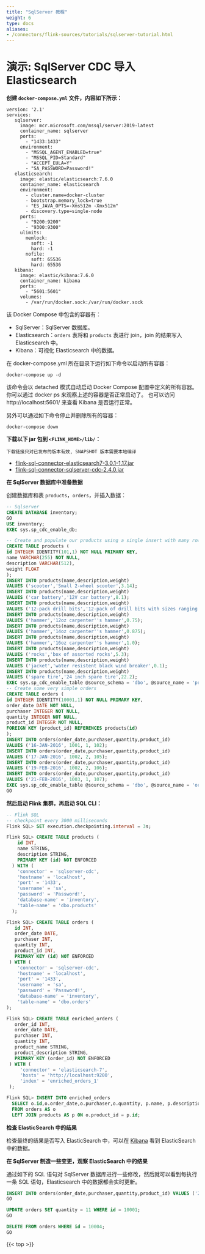 ```yaml
---
title: "SqlServer 教程"
weight: 6
type: docs
aliases:
- /connectors/flink-sources/tutorials/sqlserver-tutorial.html
---
```

<!--
Licensed to the Apache Software Foundation (ASF) under one
or more contributor license agreements.  See the NOTICE file
distributed with this work for additional information
regarding copyright ownership.  The ASF licenses this file
to you under the Apache License, Version 2.0 (the
"License"); you may not use this file except in compliance
with the License.  You may obtain a copy of the License at

  http://www.apache.org/licenses/LICENSE-2.0

Unless required by applicable law or agreed to in writing,
software distributed under the License is distributed on an
"AS IS" BASIS, WITHOUT WARRANTIES OR CONDITIONS OF ANY
KIND, either express or implied.  See the License for the
specific language governing permissions and limitations
under the License.
-->

# 演示: SqlServer CDC 导入 Elasticsearch

**创建 `docker-compose.yml` 文件，内容如下所示：**

```
version: '2.1'
services:
   sqlserver:
     image: mcr.microsoft.com/mssql/server:2019-latest
     container_name: sqlserver
     ports:
       - "1433:1433"
     environment:
       - "MSSQL_AGENT_ENABLED=true"
       - "MSSQL_PID=Standard"
       - "ACCEPT_EULA=Y"
       - "SA_PASSWORD=Password!"
   elasticsearch:
     image: elastic/elasticsearch:7.6.0
     container_name: elasticsearch
     environment:
       - cluster.name=docker-cluster
       - bootstrap.memory_lock=true
       - "ES_JAVA_OPTS=-Xms512m -Xmx512m"
       - discovery.type=single-node
     ports:
       - "9200:9200"
       - "9300:9300"
     ulimits:
       memlock:
         soft: -1
         hard: -1
       nofile:
         soft: 65536
         hard: 65536
   kibana:
     image: elastic/kibana:7.6.0
     container_name: kibana
     ports:
       - "5601:5601"
     volumes:
       - /var/run/docker.sock:/var/run/docker.sock
``` 
该 Docker Compose 中包含的容器有：
- SqlServer：SqlServer 数据库。
- Elasticsearch：`orders` 表将和 `products` 表进行 join，join 的结果写入 Elasticsearch 中。
- Kibana：可视化 Elasticsearch 中的数据。

在 docker-compose.yml 所在目录下运行如下命令以启动所有容器：
```shell
docker-compose up -d
```
该命令会以 detached 模式自动启动 Docker Compose 配置中定义的所有容器。
你可以通过 docker ps 来观察上述的容器是否正常启动了。 也可以访问 http://localhost:5601/ 来查看 Kibana 是否运行正常。

另外可以通过如下命令停止并删除所有的容器：

```shell
docker-compose down
````

**下载以下 jar 包到 `<FLINK_HOME>/lib/`：**

```下载链接只对已发布的版本有效, SNAPSHOT 版本需要本地编译```

- [flink-sql-connector-elasticsearch7-3.0.1-1.17.jar](https://repo.maven.apache.org/maven2/org/apache/flink/flink-sql-connector-elasticsearch7/3.0.1-1.17/flink-sql-connector-elasticsearch7-3.0.1-1.17.jar)
- [flink-sql-connector-sqlserver-cdc-2.4.0.jar](https://repo1.maven.org/maven2/com/ververica/flink-sql-connector-sqlserver-cdc/2.4.0/flink-sql-connector-sqlserver-cdc-2.4.0.jar)


**在 SqlServer 数据库中准备数据**

创建数据库和表 `products`，`orders`，并插入数据：

 ```sql
 -- Sqlserver
 CREATE DATABASE inventory;
 GO
 USE inventory;
 EXEC sys.sp_cdc_enable_db;
 
 -- Create and populate our products using a single insert with many rows
 CREATE TABLE products (
 id INTEGER IDENTITY(101,1) NOT NULL PRIMARY KEY,
 name VARCHAR(255) NOT NULL,
 description VARCHAR(512),
 weight FLOAT
 );
 INSERT INTO products(name,description,weight)
 VALUES ('scooter','Small 2-wheel scooter',3.14);
 INSERT INTO products(name,description,weight)
 VALUES ('car battery','12V car battery',8.1);
 INSERT INTO products(name,description,weight)
 VALUES ('12-pack drill bits','12-pack of drill bits with sizes ranging from #40 to #3',0.8);
 INSERT INTO products(name,description,weight)
 VALUES ('hammer','12oz carpenter''s hammer',0.75);
 INSERT INTO products(name,description,weight)
 VALUES ('hammer','14oz carpenter''s hammer',0.875);
 INSERT INTO products(name,description,weight)
 VALUES ('hammer','16oz carpenter''s hammer',1.0);
 INSERT INTO products(name,description,weight)
 VALUES ('rocks','box of assorted rocks',5.3);
 INSERT INTO products(name,description,weight)
 VALUES ('jacket','water resistent black wind breaker',0.1);
 INSERT INTO products(name,description,weight)
 VALUES ('spare tire','24 inch spare tire',22.2);
 EXEC sys.sp_cdc_enable_table @source_schema = 'dbo', @source_name = 'products', @role_name = NULL, @supports_net_changes = 0;
 -- Create some very simple orders
 CREATE TABLE orders (
 id INTEGER IDENTITY(10001,1) NOT NULL PRIMARY KEY,
 order_date DATE NOT NULL,
 purchaser INTEGER NOT NULL,
 quantity INTEGER NOT NULL,
 product_id INTEGER NOT NULL,
 FOREIGN KEY (product_id) REFERENCES products(id)
 );
 INSERT INTO orders(order_date,purchaser,quantity,product_id)
 VALUES ('16-JAN-2016', 1001, 1, 102);
 INSERT INTO orders(order_date,purchaser,quantity,product_id)
 VALUES ('17-JAN-2016', 1002, 2, 105);
 INSERT INTO orders(order_date,purchaser,quantity,product_id)
 VALUES ('19-FEB-2016', 1002, 2, 106);
 INSERT INTO orders(order_date,purchaser,quantity,product_id)
 VALUES ('21-FEB-2016', 1003, 1, 107);
 EXEC sys.sp_cdc_enable_table @source_schema = 'dbo', @source_name = 'orders', @role_name = NULL, @supports_net_changes = 0;
 GO
 ```
**然后启动 Flink 集群，再启动 SQL CLI：**

```sql
-- Flink SQL
-- checkpoint every 3000 milliseconds                       
Flink SQL> SET execution.checkpointing.interval = 3s;

Flink SQL> CREATE TABLE products (
    id INT,
    name STRING,
    description STRING,
    PRIMARY KEY (id) NOT ENFORCED
  ) WITH (
    'connector' = 'sqlserver-cdc',
    'hostname' = 'localhost',
    'port' = '1433',
    'username' = 'sa',
    'password' = 'Password!',
    'database-name' = 'inventory',
    'table-name' = 'dbo.products'
  );

Flink SQL> CREATE TABLE orders (
   id INT,
   order_date DATE,
   purchaser INT,
   quantity INT,
   product_id INT,
   PRIMARY KEY (id) NOT ENFORCED
 ) WITH (
    'connector' = 'sqlserver-cdc',
    'hostname' = 'localhost',
    'port' = '1433',
    'username' = 'sa',
    'password' = 'Password!',
    'database-name' = 'inventory',
    'table-name' = 'dbo.orders'
);

Flink SQL> CREATE TABLE enriched_orders (
   order_id INT,
   order_date DATE,
   purchaser INT,
   quantity INT,
   product_name STRING,
   product_description STRING,
   PRIMARY KEY (order_id) NOT ENFORCED
 ) WITH (
     'connector' = 'elasticsearch-7',
     'hosts' = 'http://localhost:9200',
     'index' = 'enriched_orders_1'
 );

Flink SQL> INSERT INTO enriched_orders
  SELECT o.id,o.order_date,o.purchaser,o.quantity, p.name, p.description
  FROM orders AS o
  LEFT JOIN products AS p ON o.product_id = p.id;
```

**检查 ElasticSearch 中的结果**

检查最终的结果是否写入 ElasticSearch 中，可以在 [Kibana](http://localhost:5601/) 看到 ElasticSearch 中的数据。

**在 SqlServer 制造一些变更，观察 ElasticSearch 中的结果**

通过如下的 SQL 语句对 SqlServer 数据库进行一些修改，然后就可以看到每执行一条 SQL 语句，Elasticsearch 中的数据都会实时更新。

```sql
INSERT INTO orders(order_date,purchaser,quantity,product_id) VALUES ('22-FEB-2016', 1006, 22, 107);
GO

UPDATE orders SET quantity = 11 WHERE id = 10001;
GO

DELETE FROM orders WHERE id = 10004;
GO
```

{{< top >}}
